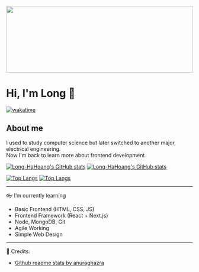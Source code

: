 <img width=100% height="180" src="https://images.unsplash.com/photo-1542831371-29b0f74f9713?ixlib=rb-4.0.3&ixid=MnwxMjA3fDB8MHxwaG90by1wYWdlfHx8fGVufDB8fHx8&auto=format&fit=crop&w=2070&q=80">


# Hi, I'm Long :wave:

[![wakatime](https://wakatime.com/badge/user/ac393439-234c-4ba8-8b33-3c216130ba53.svg)](https://wakatime.com/@ac393439-234c-4ba8-8b33-3c216130ba53)

## About me
I used to study computer science but later switched to another major, electrical engineering.  
Now I'm back to learn more about frontend development


[![Long-HaHoang's GitHub stats](https://github-readme-stats.vercel.app/api?username=Long-HaHoang&show_icons=true&theme=city_lights)](https://github.com/anuraghazra/github-readme-stats#gh-dark-mode-only)
[![Long-HaHoang's GitHub stats](https://github-readme-stats.vercel.app/api?username=Long-HaHoang&show_icons=true&theme=default)](https://github.com/anuraghazra/github-readme-stats#gh-light-mode-only)


[![Top Langs](https://github-readme-stats.vercel.app/api/top-langs/?username=Long-HaHoang&layout=compact&theme=city_lights#gh-dark-mode-only)](https://github.com/anuraghazra/github-readme-stats#gh-dark-mode-only)
[![Top Langs](https://github-readme-stats.vercel.app/api/top-langs/?username=Long-HaHoang&layout=compact&theme=default#gh-light-mode-only)](https://github.com/anuraghazra/github-readme-stats#gh-light-mode-only)

---
👓 I’m currently learning 
- Basic Frontend (HTML, CSS, JS)
- Frontend Framework (React + Next.js)
- Node, MongoDB, Git
- Agile Working
- Simple Web Design

---
💁 Credits:
- [Github readme stats by anuraghazra](https://github.com/anuraghazra/github-readme-stats)

<!---
Long-HaHoang/Long-HaHoang is a ✨ special ✨ repository because its `README.md` (this file) appears on your GitHub profile.
You can click the Preview link to take a look at your changes.
--->
